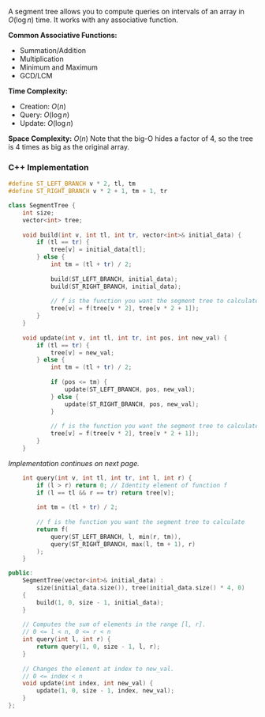 A segment tree allows you to compute queries on intervals of an array in $O(\log n)$ time. It works with any associative function.

**Common Associative Functions:**
- Summation/Addition
- Multiplication
- Minimum and Maximum
- GCD/LCM

**Time Complexity:**
- Creation: $O(n)$
- Query: $O(\log n)$
- Update: $O(\log n)$

**Space Complexity:** $O(n)$
Note that the big-O hides a factor of 4, so the tree is 4 times as big as the original array.

### C++ Implementation
```C++
#define ST_LEFT_BRANCH v * 2, tl, tm
#define ST_RIGHT_BRANCH v * 2 + 1, tm + 1, tr

class SegmentTree {
	int size;
	vector<int> tree;
	
	void build(int v, int tl, int tr, vector<int>& initial_data) {
		if (tl == tr) {
			tree[v] = initial_data[tl];
		} else {
			int tm = (tl + tr) / 2;
			
			build(ST_LEFT_BRANCH, initial_data);
			build(ST_RIGHT_BRANCH, initial_data);
			
			// f is the function you want the segment tree to calculate
			tree[v] = f(tree[v * 2], tree[v * 2 + 1]);
		}
	}
	
	void update(int v, int tl, int tr, int pos, int new_val) {
		if (tl == tr) {
			tree[v] = new_val;
		} else {
			int tm = (tl + tr) / 2;
			
			if (pos <= tm) {
				update(ST_LEFT_BRANCH, pos, new_val);
			} else {
				update(ST_RIGHT_BRANCH, pos, new_val);
			}
			
			// f is the function you want the segment tree to calculate
			tree[v] = f(tree[v * 2], tree[v * 2 + 1]);
		}
	}
```
*Implementation continues on next page.*
```C++
	int query(int v, int tl, int tr, int l, int r) {
		if (l > r) return 0; // Identity element of function f
		if (l == tl && r == tr) return tree[v];
		
		int tm = (tl + tr) / 2;
		
		// f is the function you want the segment tree to calculate
		return f(
			query(ST_LEFT_BRANCH, l, min(r, tm)),
        	query(ST_RIGHT_BRANCH, max(l, tm + 1), r)
		);
	}

public:
	SegmentTree(vector<int>& initial_data) :
		size(initial_data.size()), tree(initial_data.size() * 4, 0)
	{
		build(1, 0, size - 1, initial_data);
	}
	
	// Computes the sum of elements in the range [l, r].
	// 0 <= l < n, 0 <= r < n
	int query(int l, int r) {
		return query(1, 0, size - 1, l, r);
	}
	
	// Changes the element at index to new_val.
	// 0 <= index < n
	void update(int index, int new_val) {
		update(1, 0, size - 1, index, new_val);
	}
};
```
